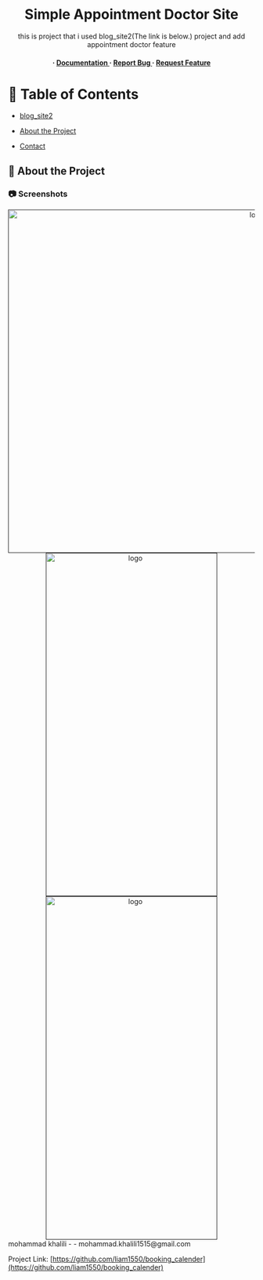 <div align='center'>

<h1>Simple Appointment Doctor Site</h1>
<p>this is project that i used  blog_site2(The link is below.) project and add appointment doctor feature</p>

<h4> <span> · </span> <a href="https://github.com/m15kh10@gmail.com/booking_calender/blob/master/README.md"> Documentation </a> <span> · </span> <a href="https://github.com/m15kh10@gmail.com/booking_calender/issues"> Report Bug </a> <span> · </span> <a href="https://github.com/m15kh10@gmail.com/booking_calender/issues"> Request Feature </a> </h4>


</div>

# :notebook_with_decorative_cover: Table of Contents
-  [blog_site2](https://github.com/liam1550/blog_site2)
  
- [About the Project](#star2-about-the-project)
- [Contact](#handshake-contact)


## :star2: About the Project

### :camera: Screenshots
<div align="center"> <a href=""><img src=https://github.com/m15kh/booking_calender/blob/master/photo%20of%20project/1.png alt="logo" width=1000 height=700 /></a>
<a href=""><img src=https://github.com/liam1550/iot/blob/main/2.png alt="logo" width=350 height=700 /></a>
<a href=""><img src=https://github.com/liam1550/iot/blob/main/3.png alt="logo" width=350 height=700 /></a></div>
mohammad khalili - - mohammad.khalili1515@gmail.com

Project Link: [https://github.com/liam1550/booking_calender](https://github.com/liam1550/booking_calender)
